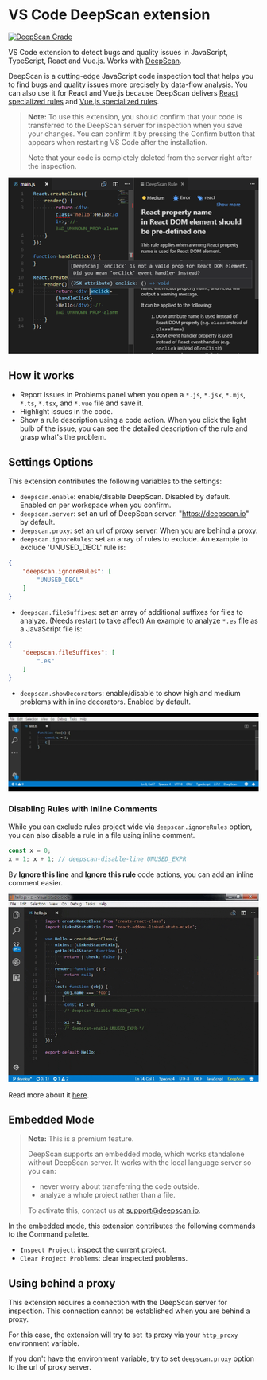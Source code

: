 # VS Code DeepScan extension

[![DeepScan Grade](https://deepscan.io/api/projects/1808/branches/7873/badge/grade.png)](https://deepscan.io/dashboard/#view=project&pid=1808&bid=7873)

VS Code extension to detect bugs and quality issues in JavaScript, TypeScript, React and Vue.js. Works with [DeepScan](https://deepscan.io).

DeepScan is a cutting-edge JavaScript code inspection tool that helps you to find bugs and quality issues more precisely by data-flow analysis. You can also use it for React and Vue.js because DeepScan delivers [React specialized rules](https://deepscan.io/docs/rules/#react) and [Vue.js specialized rules](https://deepscan.io/docs/rules/#vue).

> **Note:**
> To use this extension, you should confirm that your code is transferred to the DeepScan server for inspection when you save your changes.
> You can confirm it by pressing the Confirm button that appears when restarting VS Code after the installation.
>
> Note that your code is completely deleted from the server right after the inspection.

![Navigation](client/resources/preview.png)

## How it works

- Report issues in Problems panel when you open a `*.js`, `*.jsx`, `*.mjs`, `*.ts`, `*.tsx`, and `*.vue` file and save it.
- Highlight issues in the code.
- Show a rule description using a code action. When you click the light bulb of the issue, you can see the detailed description of the rule and grasp what's the problem.

## Settings Options

This extension contributes the following variables to the settings:

- `deepscan.enable`: enable/disable DeepScan. Disabled by default. Enabled on per workspace when you confirm.
- `deepscan.server`: set an url of DeepScan server. "https://deepscan.io" by default.
- `deepscan.proxy`: set an url of proxy server. When you are behind a proxy.
- `deepscan.ignoreRules`: set an array of rules to exclude.
  An example to exclude 'UNUSED_DECL' rule is:
```json
{
    "deepscan.ignoreRules": [
        "UNUSED_DECL"
    ]
}
```
- `deepscan.fileSuffixes`: set an array of additional suffixes for files to analyze. (Needs restart to take affect)
  An example to analyze `*.es` file as a JavaScript file is:
```json
{
    "deepscan.fileSuffixes": [
        ".es"
    ]
}
```
- `deepscan.showDecorators`: enable/disable to show high and medium problems with inline decorators. Enabled by default.

![Showing problems with inline decorators](client/resources/decorations.gif)

### Disabling Rules with Inline Comments

While you can exclude rules project wide via `deepscan.ignoreRules` option, you can also disable a rule in a file using inline comment.
```javascript
const x = 0;
x = 1; x + 1; // deepscan-disable-line UNUSED_EXPR
```

By **Ignore this line** and **Ignore this rule** code actions, you can add an inline comment easier.

![Disabling rules](client/resources/disabling-rules.gif)

Read more about it [here](https://deepscan.io/docs/get-started/disabling-rules/).

## Embedded Mode

> **Note:**
> This is a premium feature.
>
> DeepScan supports an embedded mode, which works standalone without DeepScan server. It works with the local language server so you can:
> * never worry about transferring the code outside.
> * analyze a whole project rather than a file.
>
> To activate this, contact us at [support@deepscan.io](mailto:support@deepscan.io).

In the embedded mode, this extension contributes the following commands to the Command palette.

- `Inspect Project`: inspect the current project.
- `Clear Project Problems`: clear inspected problems.

## Using behind a proxy

This extension requires a connection with the DeepScan server for inspection. This connection cannot be established when you are behind a proxy.

For this case, the extension will try to set its proxy via your `http_proxy` environment variable.

If you don't have the environment variable, try to set `deepscan.proxy` option to the url of proxy server.
